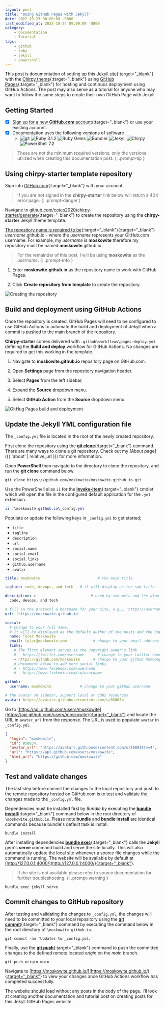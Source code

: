 ```yaml
---
layout: post
title: "Using GitHub Pages with Jekyll"
date: 2022-10-23 08:08:08 -0800
last_modified_at: 2022-10-24 09:09:09 -0800
category:
    - Documentation
    - Tutorial
tags:
    - github
    - ruby
    - jekyll
    - powershell
---
```

This post is documentation of setting up this [Jekyll site](https://jekyllrb.com/){:target="_blank"} with the [Chirpy theme](https://chirpy.cotes.page/){:target="_blank"} using [GitHub Pages](https://pages.github.com/){:target="_blank"} for hosting and continuos deployment using GitHub Actions. The post may also serve as a tutorial for anyone who may want to follow the same steps to create their own GitHub Page with Jekyll. 

## Getting Started

- [X] [Sign up for a new **GitHub.com** account](https://docs.github.com/en/get-started/signing-up-for-github/signing-up-for-a-new-github-account){:target="_blank"} or use your existing account.
- [X] Documentation uses the following versions of software
  - ![git](https://img.shields.io/badge/git-2.38.1-orange) ![Ruby 3.1.2](https://img.shields.io/badge/Ruby-3.1.2-red) ![Ruby Gems](https://img.shields.io/badge/Ruby%20Gems-4.3.0-red) ![Bundler](https://img.shields.io/badge/Bundler-2.3.24-blue) ![Jekyll](https://img.shields.io/badge/Jekyll-4.3.0-lightblue) ![Chirpy](https://img.shields.io/badge/Chirpy-4.3.0-green) ![PowerShell 7.2](https://img.shields.io/badge/PowerShell-7.2.6-blue)

> These are not the minimum required versions, only the versions I utilized when creating this documentation post.
{: .prompt-tip }

## Using chirpy-starter template repository

Sign into [GitHub.com](https://github.com){:target="_blank"} with your account.

> If you are not signed in the **chirpy-starter** link below will return a 404 error page.
{: .prompt-danger }

Navigate to [github.com/cotes2020/chirpy-starter/generate](https://github.com/cotes2020/chirpy-starter/generate){:target="_blank"} to create the repository using the **chirpy-starter** Jekyll theme template. 

[The repository name is required to be](https://pages.github.com/#create-repo-step){:target="_blank"}{:target="_blank"} *username*.github.io - where the *username* represents your GitHub.com username. For example, my *username* is **moskowite** therefore my repository must be named **moskowite**.github.io.

> For the remainder of this post, I will be using **moskowite** as the *username*.
{: .prompt-info }

1. Enter **moskowite.github.io** as the repository name to work with GitHub Pages.

2. Click **Create repository from template** to create the repository.

![Creating the repository](/assets/img/create-repo-from-chirpy-starter.png)

## Build and deployment using GitHub Actions

Once the repository is created, GitHub Pages will need to be configured to use GitHub Actions to automate the build and deployment of Jekyll when a commit is pushed to the main branch of the repository. 

**Chirpy-starter** comes delivered with `.github\workflows\pages-deploy.yml` defining the **Build and deploy** workflow for GitHub Actions. No changes are required to get this working in the template.

1. Navigate to **moskowite.github.io** repository page on GitHub.com.

2. Open **Settings** page from the repository navigation header.

3. Select **Pages** from the left sidebar.

4. Expand the **Source** dropdown menu.

5. Select **GitHub Action** from the **Source** dropdown menu. 

![GitHug Pages build and deployment](/assets/img/github-pages-build-and-deployment.png)

## Update the Jekyll YML configuration file

The `_config.yml` file is located in the root of the newly created repository.

First clone the repository using the [**git clone**](https://www.git-scm.com/docs/git-clone){:target="_blank"} command. There are many ways to clone a git repository. Check out my [About page]({{ 'about' | relative_url }}) for more information.

Open **PowerShell** then navigate to the directory to clone the repository, and run the **git clone** command below.

```console
git clone https://github.com/moskowite/moskowite.github.io.git
```
Use the PowerShell alias `ii` for the [**Invoke-Item**](https://learn.microsoft.com/powershell/module/microsoft.powershell.management/invoke-item?view=powershell-7.2){:target="_blank"} cmdlet which will open the file in the configured default application for the `.yml` extension. 

```powershell
ii .\moskowite.github.io\_config.yml
```

Populate or update the following keys in `_config.yml` to get started;
- `title` 
- `tagline` 
- `description` 
- `url` 
- `social.name`
- `social.email`
- `social.links`
- `github.username`
- `avatar`

```yml
title: moskowite                          # the main title

tagline: code, devops, and tech   # it will display as the sub-title

description: >-                        # used by seo meta and the atom feed
  code, devops, and tech

# fill in the protocol & hostname for your site, e.g., 'https://username.github.io'
url: 'https://moskowite.github.io'

social:
  # Change to your full name.
  # It will be displayed as the default author of the posts and the copyright owner in the Footer
  name: Tyler Moskowite
  email: tyler@moskowite.com            # change to your email address
  links:
    # The first element serves as the copyright owner's link
    # - https://twitter.com/username      # change to your twitter homepage
    - https://github.com/moskowite      # change to your github homepage
    # Uncomment below to add more social links
    # - https://www.facebook.com/username
    # - https://www.linkedin.com/in/username

github:
  username: moskowite             # change to your github username

# the avatar on sidebar, support local or CORS resources
avatar: https://avatars.githubusercontent.com/u/858034
```

Go to [https://api.github.com/users/moskowite](https://api.github.com/users/moskowite){:target="_blank"} and locate the URL in `avatar_url` from the response. The URL is used to populate `avatar`  in `_config.yml`.

```json
{
  "login": "moskowite",
  "id": 858034,
  "avatar_url": "https://avatars.githubusercontent.com/u/858034?v=4",
  "url": "https://api.github.com/users/moskowite",
  "html_url": "https://github.com/moskowite"
}
```

## Test and validate changes

The last step before commit the changes to the local repository and push to the remote repository hosted on GitHub.com is to test and validate the changes made to the `_config.yml` file.

Dependencies must be installed first by *Bundle* by executing the [**bundle install**](https://bundler.io/v2.3/man/bundle-install.1.html){:target="_blank"} command below in the root directory of `\moskowite.github.io`. Please note **bundle** and **bundle install** are identical commands because bundle's default task is install.

```console
bundle install
```

After installing dependencies [**bundle exec**](https://bundler.io/v2.3/man/bundle-exec.1.html){:target="_blank"} calls the **Jekyll** gem's **serve** command build and serve the site locally. This will also automatically update the local site whenever a source file changes while the command is running. The website will be available by default at [http://127.0.0.1:4000/](http://127.0.0.1:4000/){:target="_blank"}. 

> If the site is not available please refer to source documentation for further troubleshooting.
{: .prompt-warning }

```console
bundle exec jekyll serve
```
## Commit changes to GitHub repository

After testing and validating the changes to `_config.yml`, the changes will need to be committed to your local repository using the [**git commit**](https://git-scm.com/docs/git-commit){:target="_blank"} command by executing the command below in the root directory of `\moskowite.github.io`. 

```console
git commit -am 'Updates to _config.yml.'
```

Finally, use the [**git push**](https://git-scm.com/docs/git-push){:target="_blank"} command to push the committed changes to the defined remote located *origin* on the *main* branch.

```shell
git push origin main
```

Navigate to [https://moskowite.github.io/](https://moskowite.github.io/){:target="_blank"} to view your changes once GitHub Actions workflow has completed successfully.

The website should load without any posts in the body of the page. I'll look at creating another documentation and tutorial post on creating posts for this Jekyll GitHub Pages website.